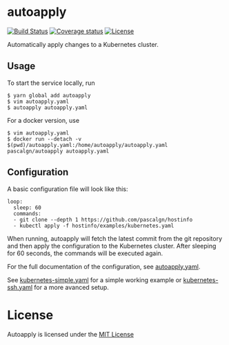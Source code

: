# autoapply

[![Build Status](https://img.shields.io/travis/pascalgn/autoapply.svg?style=flat-square)](https://travis-ci.org/pascalgn/autoapply)
[![Coverage status](https://img.shields.io/coveralls/github/pascalgn/autoapply.svg?style=flat-square)](https://coveralls.io/github/pascalgn/autoapply)
[![License](https://img.shields.io/badge/license-MIT-blue.svg?style=flat-square)](https://github.com/pascalgn/autoapply/blob/master/LICENSE)

Automatically apply changes to a Kubernetes cluster.

## Usage

To start the service locally, run

    $ yarn global add autoapply
    $ vim autoapply.yaml
    $ autoapply autoapply.yaml

For a docker version, use

    $ vim autoapply.yaml
    $ docker run --detach -v $(pwd)/autoapply.yaml:/home/autoapply/autoapply.yaml pascalgn/autoapply autoapply.yaml

## Configuration

A basic configuration file will look like this:

    loop:
      sleep: 60
      commands:
      - git clone --depth 1 https://github.com/pascalgn/hostinfo
      - kubectl apply -f hostinfo/examples/kubernetes.yaml

When running, autoapply will fetch the latest commit from the git repository and then apply the
configuration to the Kubernetes cluster. After sleeping for 60 seconds, the commands will be
executed again.

For the full documentation of the configuration, see [autoapply.yaml](examples/autoapply.yaml).

See [kubernetes-simple.yaml](examples/kubernetes-simple.yaml) for a simple working example
or [kubernetes-ssh.yaml](examples/kubernetes-ssh.yaml) for a more avanced setup.

# License

Autoapply is licensed under the [MIT License](LICENSE)
